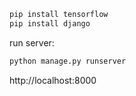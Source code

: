  ```bash
pip install tensorflow
pip install django
```
run server:
 ```bash
python manage.py runserver
```

http://localhost:8000
